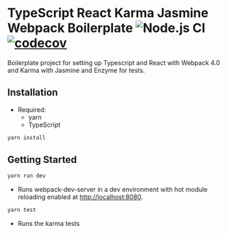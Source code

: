 # TypeScript React Karma Jasmine Webpack Boilerplate ![Node.js CI](https://github.com/adolfdaniel/react-typescript-karma-webpack-boilerplate/workflows/Node.js%20CI/badge.svg) [![codecov](https://codecov.io/gh/adolfdaniel/react-typescript-karma-webpack-boilerplate/branch/master/graph/badge.svg)](https://codecov.io/gh/adolfdaniel/react-typescript-karma-webpack-boilerplate)
Boilerplate project for setting up Typescript and React with Webpack 4.0 and Karma with Jasmine and Enzyme for tests.

## Installation

* Required:
    * yarn
    * TypeScript

```bash
yarn install
```

## Getting Started
```bash
yarn run dev
```
* Runs webpack-dev-server in a dev environment with hot module reloading enabled at [http://localhost:8080](http://localhost:8080).

```bash
yarn test
```
* Runs the karma tests
